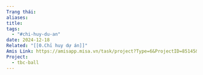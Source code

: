 ```yaml
---
Trạng thái: 
aliases: 
title: 
tags:
  - "#chi-huy-du-an"
date: 2024-12-18
Related: "[[0.Chỉ huy dự án]]"
Amis Link: https://amisapp.misa.vn/task/project?Type=6&ProjectID=85145&DepartmentID=62525
Project:
  - tbc-ball
---
```

